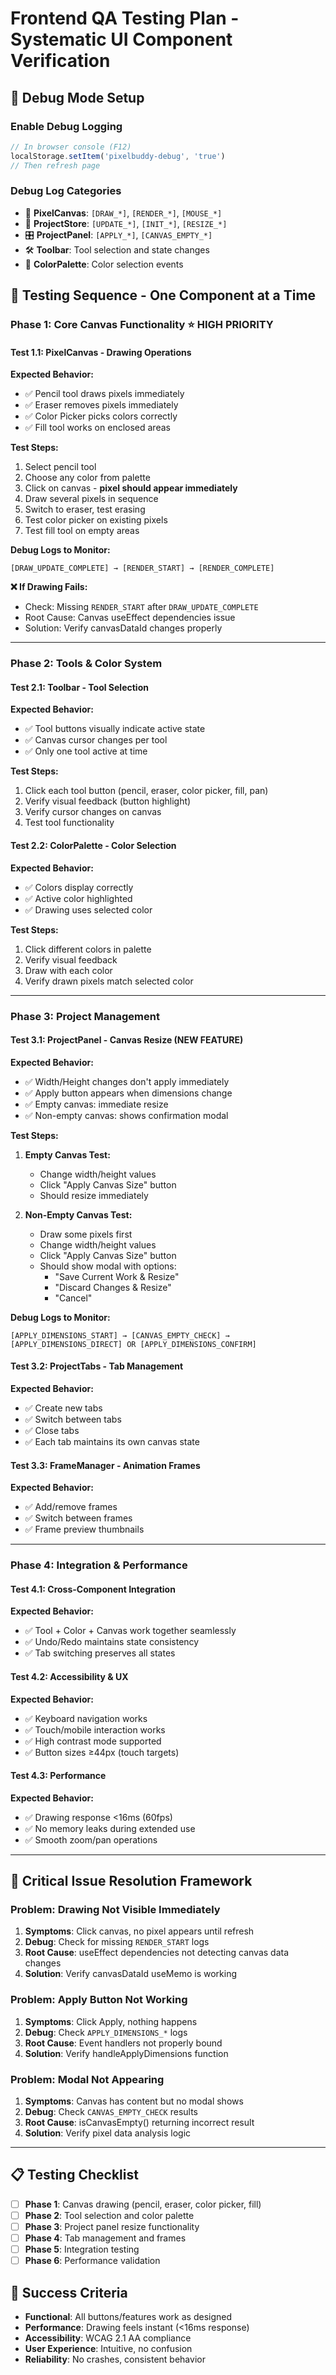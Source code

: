 # Frontend QA Testing Plan - Systematic UI Component Verification

## 🔧 **Debug Mode Setup**

### Enable Debug Logging
```javascript
// In browser console (F12)
localStorage.setItem('pixelbuddy-debug', 'true')
// Then refresh page
```

### Debug Log Categories
- 🎨 **PixelCanvas**: `[DRAW_*]`, `[RENDER_*]`, `[MOUSE_*]`
- 🏪 **ProjectStore**: `[UPDATE_*]`, `[INIT_*]`, `[RESIZE_*]` 
- 🎛️  **ProjectPanel**: `[APPLY_*]`, `[CANVAS_EMPTY_*]`
- 🛠️  **Toolbar**: Tool selection and state changes
- 🎨 **ColorPalette**: Color selection events

## 🎯 **Testing Sequence - One Component at a Time**

### **Phase 1: Core Canvas Functionality** ⭐ HIGH PRIORITY

#### **Test 1.1: PixelCanvas - Drawing Operations**
**Expected Behavior:**
- ✅ Pencil tool draws pixels immediately
- ✅ Eraser removes pixels immediately  
- ✅ Color Picker picks colors correctly
- ✅ Fill tool works on enclosed areas

**Test Steps:**
1. Select pencil tool
2. Choose any color from palette
3. Click on canvas - **pixel should appear immediately**
4. Draw several pixels in sequence
5. Switch to eraser, test erasing
6. Test color picker on existing pixels
7. Test fill tool on empty areas

**Debug Logs to Monitor:**
```
[DRAW_UPDATE_COMPLETE] → [RENDER_START] → [RENDER_COMPLETE]
```

**❌ If Drawing Fails:**
- Check: Missing `RENDER_START` after `DRAW_UPDATE_COMPLETE`
- Root Cause: Canvas useEffect dependencies issue
- Solution: Verify canvasDataId changes properly

---

### **Phase 2: Tools & Color System**

#### **Test 2.1: Toolbar - Tool Selection**
**Expected Behavior:**
- ✅ Tool buttons visually indicate active state
- ✅ Canvas cursor changes per tool
- ✅ Only one tool active at time

**Test Steps:**
1. Click each tool button (pencil, eraser, color picker, fill, pan)
2. Verify visual feedback (button highlight)
3. Verify cursor changes on canvas
4. Test tool functionality

#### **Test 2.2: ColorPalette - Color Selection**  
**Expected Behavior:**
- ✅ Colors display correctly
- ✅ Active color highlighted
- ✅ Drawing uses selected color

**Test Steps:**
1. Click different colors in palette
2. Verify visual feedback
3. Draw with each color
4. Verify drawn pixels match selected color

---

### **Phase 3: Project Management**

#### **Test 3.1: ProjectPanel - Canvas Resize (NEW FEATURE)**
**Expected Behavior:**
- ✅ Width/Height changes don't apply immediately
- ✅ Apply button appears when dimensions change
- ✅ Empty canvas: immediate resize
- ✅ Non-empty canvas: shows confirmation modal

**Test Steps:**
1. **Empty Canvas Test:**
   - Change width/height values
   - Click "Apply Canvas Size" button
   - Should resize immediately

2. **Non-Empty Canvas Test:**
   - Draw some pixels first
   - Change width/height values  
   - Click "Apply Canvas Size" button
   - Should show modal with options:
     - "Save Current Work & Resize"
     - "Discard Changes & Resize" 
     - "Cancel"

**Debug Logs to Monitor:**
```
[APPLY_DIMENSIONS_START] → [CANVAS_EMPTY_CHECK] → 
[APPLY_DIMENSIONS_DIRECT] OR [APPLY_DIMENSIONS_CONFIRM]
```

#### **Test 3.2: ProjectTabs - Tab Management**
**Expected Behavior:**
- ✅ Create new tabs
- ✅ Switch between tabs  
- ✅ Close tabs
- ✅ Each tab maintains its own canvas state

#### **Test 3.3: FrameManager - Animation Frames**
**Expected Behavior:**
- ✅ Add/remove frames
- ✅ Switch between frames
- ✅ Frame preview thumbnails

---

### **Phase 4: Integration & Performance**

#### **Test 4.1: Cross-Component Integration**
**Expected Behavior:**
- ✅ Tool + Color + Canvas work together seamlessly
- ✅ Undo/Redo maintains state consistency
- ✅ Tab switching preserves all states

#### **Test 4.2: Accessibility & UX**
**Expected Behavior:**
- ✅ Keyboard navigation works
- ✅ Touch/mobile interaction works  
- ✅ High contrast mode supported
- ✅ Button sizes ≥44px (touch targets)

#### **Test 4.3: Performance**
**Expected Behavior:**
- ✅ Drawing response <16ms (60fps)
- ✅ No memory leaks during extended use
- ✅ Smooth zoom/pan operations

---

## 🚨 **Critical Issue Resolution Framework**

### **Problem: Drawing Not Visible Immediately**
1. **Symptoms**: Click canvas, no pixel appears until refresh
2. **Debug**: Check for missing `RENDER_START` logs
3. **Root Cause**: useEffect dependencies not detecting canvas data changes
4. **Solution**: Verify canvasDataId useMemo is working

### **Problem: Apply Button Not Working**
1. **Symptoms**: Click Apply, nothing happens  
2. **Debug**: Check `APPLY_DIMENSIONS_*` logs
3. **Root Cause**: Event handlers not properly bound
4. **Solution**: Verify handleApplyDimensions function

### **Problem: Modal Not Appearing**
1. **Symptoms**: Canvas has content but no modal shows
2. **Debug**: Check `CANVAS_EMPTY_CHECK` results
3. **Root Cause**: isCanvasEmpty() returning incorrect result
4. **Solution**: Verify pixel data analysis logic

---

## 📋 **Testing Checklist**

- [ ] **Phase 1**: Canvas drawing (pencil, eraser, color picker, fill)
- [ ] **Phase 2**: Tool selection and color palette  
- [ ] **Phase 3**: Project panel resize functionality
- [ ] **Phase 4**: Tab management and frames
- [ ] **Phase 5**: Integration testing
- [ ] **Phase 6**: Performance validation

## 🎯 **Success Criteria**

- **Functional**: All buttons/features work as designed
- **Performance**: Drawing feels instant (<16ms response)  
- **Accessibility**: WCAG 2.1 AA compliance
- **User Experience**: Intuitive, no confusion
- **Reliability**: No crashes, consistent behavior